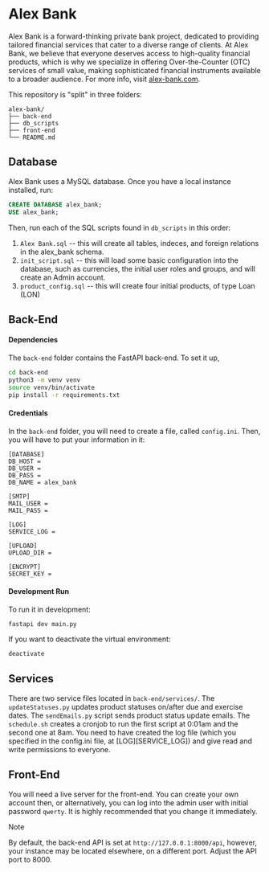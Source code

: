 # Alex Bank
Alex Bank is a forward-thinking private bank project, dedicated to providing tailored financial services that cater to a diverse range of clients. At Alex Bank, we believe that everyone deserves access to high-quality financial products, which is why we specialize in offering Over-the-Counter (OTC) services of small value, making sophisticated financial instruments available to a broader audience. For more info, visit [alex-bank.com](https://alex-bank.com).

This repository is "split" in three folders:
```plaintext
alex-bank/
├── back-end
├── db_scripts
├── front-end
└── README.md
```

## Database 
Alex Bank uses a MySQL database. Once you have a local instance installed, run: 
```sql
CREATE DATABASE alex_bank;
USE alex_bank;
```
Then, run each of the SQL scripts found in `db_scripts` in this order:
1. `Alex Bank.sql` -- this will create all tables, indeces, and foreign relations in the alex_bank schema. 
2. `init_script.sql` -- this will load some basic configuration into the database, such as currencies, the initial user roles and groups, and will create an Admin account. 
3. `product_config.sql` -- this will create four initial products, of type Loan (LON)

## Back-End 
#### Dependencies 
The `back-end` folder contains the FastAPI back-end. To set it up, 
```sh
cd back-end
python3 -m venv venv
source venv/bin/activate 
pip install -r requirements.txt 
```

#### Credentials
In the `back-end` folder, you will need to create a file, called `config.ini`. Then, you will have to put your information in it: 
```
[DATABASE]
DB_HOST = 
DB_USER = 
DB_PASS = 
DB_NAME = alex_bank

[SMTP]
MAIL_USER = 
MAIL_PASS = 

[LOG]
SERVICE_LOG =

[UPLOAD]
UPLOAD_DIR = 

[ENCRYPT]
SECRET_KEY = 
```

#### Development Run 
To run it in development:
```
fastapi dev main.py
```
If you want to deactivate the virtual environment:
```sh
deactivate
```

## Services 
There are two service files located in `back-end/services/`. The `updateStatuses.py` updates product statuses on/after due and exercise dates. The `sendEmails.py` script sends product status update emails. The `schedule.sh` creates a cronjob to run the first script at 0:01am and the second one at 8am. You need to have created the log file (which you specified in the config.ini file, at [LOG][SERVICE_LOG]) and give read and write permissions to everyone. 

## Front-End 
You will need a live server for the front-end. You can create your own account then, or alternatively, you can log into the admin user with initial password `qwerty`. It is highly recommended that you change it immediately. 

> [!NOTE]
> By default, the back-end API is set at `http://127.0.0.1:8000/api`, however, your instance may be located elsewhere, on a different port. Adjust the API port to 8000. 
